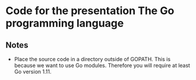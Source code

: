 # Code for the presentation The Go programming language

## Notes

* Place the source code in a directory outside of GOPATH. This is because we want to use
  Go modules. Therefore you will require at least Go version 1.11.
